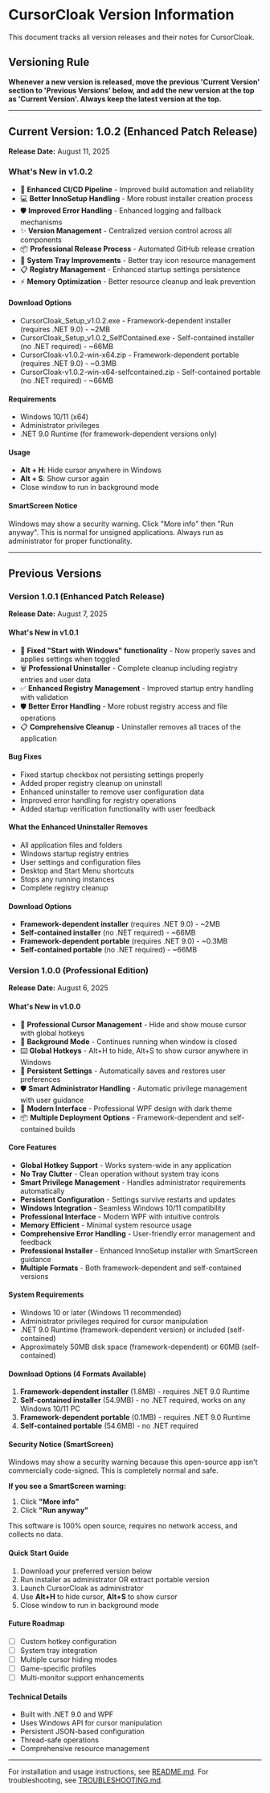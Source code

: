 # CursorCloak Version Information

This document tracks all version releases and their notes for CursorCloak.

## Versioning Rule
**Whenever a new version is released, move the previous 'Current Version' section to 'Previous Versions' below, and add the new version at the top as 'Current Version'. Always keep the latest version at the top.**

---

## Current Version: 1.0.2 (Enhanced Patch Release)
**Release Date:** August 11, 2025

### What's New in v1.0.2
- 🔧 **Enhanced CI/CD Pipeline** - Improved build automation and reliability
- 💻 **Better InnoSetup Handling** - More robust installer creation process
- 🛡️ **Improved Error Handling** - Enhanced logging and fallback mechanisms
- ✨ **Version Management** - Centralized version control across all components
- 📦 **Professional Release Process** - Automated GitHub release creation
- 🎯 **System Tray Improvements** - Better tray icon resource management
- 📋 **Registry Management** - Enhanced startup settings persistence
- ⚡ **Memory Optimization** - Better resource cleanup and leak prevention

#### Download Options
- CursorCloak_Setup_v1.0.2.exe - Framework-dependent installer (requires .NET 9.0) - ~2MB
- CursorCloak_Setup_v1.0.2_SelfContained.exe - Self-contained installer (no .NET required) - ~66MB
- CursorCloak-v1.0.2-win-x64.zip - Framework-dependent portable (requires .NET 9.0) - ~0.3MB
- CursorCloak-v1.0.2-win-x64-selfcontained.zip - Self-contained portable (no .NET required) - ~66MB

#### Requirements
- Windows 10/11 (x64)
- Administrator privileges
- .NET 9.0 Runtime (for framework-dependent versions only)

#### Usage
- **Alt + H**: Hide cursor anywhere in Windows
- **Alt + S**: Show cursor again
- Close window to run in background mode

#### SmartScreen Notice
Windows may show a security warning. Click "More info" then "Run anyway". This is normal for unsigned applications. Always run as administrator for proper functionality.

---

## Previous Versions

### Version 1.0.1 (Enhanced Patch Release)
**Release Date:** August 7, 2025

#### What's New in v1.0.1
- 🔧 **Fixed "Start with Windows" functionality** - Now properly saves and applies settings when toggled
- 🗑️ **Professional Uninstaller** - Complete cleanup including registry entries and user data
- ✅ **Enhanced Registry Management** - Improved startup entry handling with validation
- 🛡️ **Better Error Handling** - More robust registry access and file operations
- 📋 **Comprehensive Cleanup** - Uninstaller removes all traces of the application

#### Bug Fixes
- Fixed startup checkbox not persisting settings properly
- Added proper registry cleanup on uninstall
- Enhanced uninstaller to remove user configuration data
- Improved error handling for registry operations
- Added startup verification functionality with user feedback

#### What the Enhanced Uninstaller Removes
- All application files and folders
- Windows startup registry entries
- User settings and configuration files
- Desktop and Start Menu shortcuts
- Stops any running instances
- Complete registry cleanup

#### Download Options
- **Framework-dependent installer** (requires .NET 9.0) - ~2MB
- **Self-contained installer** (no .NET required) - ~66MB
- **Framework-dependent portable** (requires .NET 9.0) - ~0.3MB
- **Self-contained portable** (no .NET required) - ~66MB

### Version 1.0.0 (Professional Edition)
**Release Date:** August 6, 2025

#### What's New in v1.0.0
- 🎯 **Professional Cursor Management** - Hide and show mouse cursor with global hotkeys
- 🔄 **Background Mode** - Continues running when window is closed
- ⌨️ **Global Hotkeys** - Alt+H to hide, Alt+S to show cursor anywhere in Windows
- 💾 **Persistent Settings** - Automatically saves and restores user preferences
- 🛡️ **Smart Administrator Handling** - Automatic privilege management with user guidance
- 🎨 **Modern Interface** - Professional WPF design with dark theme
- 📦 **Multiple Deployment Options** - Framework-dependent and self-contained builds

#### Core Features
- **Global Hotkey Support** - Works system-wide in any application
- **No Tray Clutter** - Clean operation without system tray icons
- **Smart Privilege Management** - Handles administrator requirements automatically
- **Persistent Configuration** - Settings survive restarts and updates
- **Windows Integration** - Seamless Windows 10/11 compatibility
- **Professional Interface** - Modern WPF with intuitive controls
- **Memory Efficient** - Minimal system resource usage
- **Comprehensive Error Handling** - User-friendly error management and feedback
- **Professional Installer** - Enhanced InnoSetup installer with SmartScreen guidance
- **Multiple Formats** - Both framework-dependent and self-contained versions

#### System Requirements
- Windows 10 or later (Windows 11 recommended)
- Administrator privileges required for cursor manipulation
- .NET 9.0 Runtime (framework-dependent version) or included (self-contained)
- Approximately 50MB disk space (framework-dependent) or 60MB (self-contained)

#### Download Options (4 Formats Available)
1. **Framework-dependent installer** (1.8MB) - requires .NET 9.0 Runtime
2. **Self-contained installer** (54.9MB) - no .NET required, works on any Windows 10/11 PC
3. **Framework-dependent portable** (0.1MB) - requires .NET 9.0 Runtime
4. **Self-contained portable** (54.6MB) - no .NET required

#### Security Notice (SmartScreen)
Windows may show a security warning because this open-source app isn't commercially code-signed. This is completely normal and safe.

**If you see a SmartScreen warning:**
1. Click **"More info"**
2. Click **"Run anyway"**

This software is 100% open source, requires no network access, and collects no data.

#### Quick Start Guide
1. Download your preferred version below
2. Run installer as administrator OR extract portable version
3. Launch CursorCloak as administrator
4. Use **Alt+H** to hide cursor, **Alt+S** to show cursor
5. Close window to run in background mode

#### Future Roadmap
- [ ] Custom hotkey configuration
- [ ] System tray integration
- [ ] Multiple cursor hiding modes
- [ ] Game-specific profiles
- [ ] Multi-monitor support enhancements

#### Technical Details
- Built with .NET 9.0 and WPF
- Uses Windows API for cursor manipulation
- Persistent JSON-based configuration
- Thread-safe operations
- Comprehensive resource management

---

For installation and usage instructions, see [README.md](../README.md).
For troubleshooting, see [TROUBLESHOOTING.md](TROUBLESHOOTING.md).
